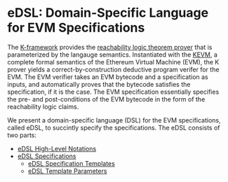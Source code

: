 eDSL: Domain-Specific Language for EVM Specifications
=====================================================

The [K-framework] provides the [reachability logic theorem prover] that is parameterized by the langauge semantics.
Instantiated with the [KEVM], a complete formal semantics of the Ethereum Virtual Machine (EVM),
the K prover yields a correct-by-construction deductive program verifer for the EVM.
The EVM verifier takes an EVM bytecode and a specification as inputs, and automatically proves that the bytecode satisfies the specification, if it is the case.
The EVM specification essentially specifies the pre- and post-conditions of the EVM bytecode in the form of the reachability logic claims.

We present a domain-specific language (DSL) for the EVM specifications, called eDSL, to succintly specify the specifications.
The eDSL consists of two parts:
* [eDSL High-Level Notations](https://github.com/kframework/evm-semantics/blob/master/edsl.md)
* [eDSL Specifications](edsl-spec.md)
  * [eDSL Specification Templates](edsl-spec.md#edsl-specification-template)
  * [eDSL Template Parameters](edsl-spec.md#edsl-template-parameters)


[KEVM]: <https://github.com/kframework/evm-semantics>
[K-framework]: <http://www.kframework.org>
[reachability logic theorem prover]: <http://fsl.cs.illinois.edu/index.php/Semantics-Based_Program_Verifiers_for_All_Languages>
